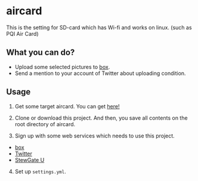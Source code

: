 aircard
=======

This is the setting for SD-card which has Wi-fi and works on linux. (such as PQI Air Card)

## What you can do?
- Upload some selected pictures to [box](https://app.box.com/).
- Send a mention to your account of Twitter about uploading condition.

## Usage
1. Get some target aircard. You can get [here!](http://www.amazon.co.jp/gp/product/B009HF62ZQ/ref=as_li_ss_tl?ie=UTF8&camp=247&creative=7399&creativeASIN=B009HF62ZQ&linkCode=as2&tag=railsyas-22)

2. Clone or download this project. And then, you save all contents on the root directory of aircard.

3. Sign up with some web services which needs to use this project.
  - [box](https://app.box.com/)
  - [Twitter](https://twitter.com/)
  - [StewGate U](http://stewgate-u.appspot.com/about/)

4. Set up ```settings.yml```.
